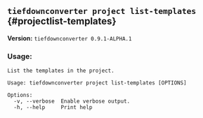 ## `tiefdownconverter project list-templates` {#projectlist-templates}

**Version:** `tiefdownconverter 0.9.1-ALPHA.1`

### Usage:
```
List the templates in the project.

Usage: tiefdownconverter project list-templates [OPTIONS]

Options:
  -v, --verbose  Enable verbose output.
  -h, --help     Print help
```

